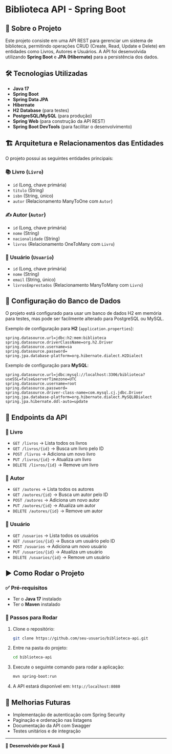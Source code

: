 # Biblioteca API - Spring Boot

## 📌 Sobre o Projeto
Este projeto consiste em uma API REST para gerenciar um sistema de biblioteca, permitindo operações CRUD (Create, Read, Update e Delete) em entidades como Livros, Autores e Usuários. A API foi desenvolvida utilizando **Spring Boot** e **JPA (Hibernate)** para a persistência dos dados.

## 🛠️ Tecnologias Utilizadas
- **Java 17**
- **Spring Boot**
- **Spring Data JPA**
- **Hibernate**
- **H2 Database** (para testes)
- **PostgreSQL/MySQL** (para produção)
- **Spring Web** (para construção da API REST)
- **Spring Boot DevTools** (para facilitar o desenvolvimento)

## 🏗️ Arquitetura e Relacionamentos das Entidades
O projeto possui as seguintes entidades principais:

### 📚 Livro (`Livro`)
- `id` (Long, chave primária)
- `titulo` (String)
- `isbn` (String, único)
- `autor` (Relacionamento ManyToOne com `Autor`)

### ✍️ Autor (`Autor`)
- `id` (Long, chave primária)
- `nome` (String)
- `nacionalidade` (String)
- `livros` (Relacionamento OneToMany com `Livro`)

### 👤 Usuário (`Usuario`)
- `id` (Long, chave primária)
- `nome` (String)
- `email` (String, único)
- `livrosEmprestados` (Relacionamento ManyToMany com `Livro`)

## 🔧 Configuração do Banco de Dados
O projeto está configurado para usar um banco de dados H2 em memória para testes, mas pode ser facilmente alterado para PostgreSQL ou MySQL.

Exemplo de configuração para **H2** (`application.properties`):
```properties
spring.datasource.url=jdbc:h2:mem:biblioteca
spring.datasource.driverClassName=org.h2.Driver
spring.datasource.username=sa
spring.datasource.password=
spring.jpa.database-platform=org.hibernate.dialect.H2Dialect
```

Exemplo de configuração para **MySQL**:
```properties
spring.datasource.url=jdbc:mysql://localhost:3306/biblioteca?useSSL=false&serverTimezone=UTC
spring.datasource.username=root
spring.datasource.password=
spring.datasource.driver-class-name=com.mysql.cj.jdbc.Driver
spring.jpa.database-platform=org.hibernate.dialect.MySQL8Dialect
spring.jpa.hibernate.ddl-auto=update

```

## 🚀 Endpoints da API
### 📌 Livro
- `GET /livros` → Lista todos os livros
- `GET /livros/{id}` → Busca um livro pelo ID
- `POST /livros` → Adiciona um novo livro
- `PUT /livros/{id}` → Atualiza um livro
- `DELETE /livros/{id}` → Remove um livro

### 📌 Autor
- `GET /autores` → Lista todos os autores
- `GET /autores/{id}` → Busca um autor pelo ID
- `POST /autores` → Adiciona um novo autor
- `PUT /autores/{id}` → Atualiza um autor
- `DELETE /autores/{id}` → Remove um autor

### 📌 Usuário
- `GET /usuarios` → Lista todos os usuários
- `GET /usuarios/{id}` → Busca um usuário pelo ID
- `POST /usuarios` → Adiciona um novo usuário
- `PUT /usuarios/{id}` → Atualiza um usuário
- `DELETE /usuarios/{id}` → Remove um usuário

## ▶️ Como Rodar o Projeto
### ✅ Pré-requisitos
- Ter o **Java 17** instalado
- Ter o **Maven** instalado

### 🚀 Passos para Rodar
1. Clone o repositório:
   ```bash
   git clone https://github.com/seu-usuario/biblioteca-api.git
   ```
2. Entre na pasta do projeto:
   ```bash
   cd biblioteca-api
   ```
3. Execute o seguinte comando para rodar a aplicação:
   ```bash
   mvn spring-boot:run
   ```
4. A API estará disponível em: `http://localhost:8080`

## 📝 Melhorias Futuras
- Implementação de autenticação com Spring Security
- Paginação e ordenação nas listagens
- Documentação da API com Swagger
- Testes unitários e de integração

---

📌 **Desenvolvido por Kauã** 🚀

